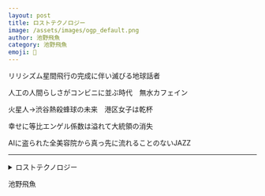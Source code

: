 ```yaml
---
layout: post
title: ロストテクノロジー
image: /assets/images/ogp_default.png
author: 池野飛魚
category: 池野飛魚
emoji: 🐠
---
```


<div class="tanka-area"><div class="tanka">
<p>リリシズム星間飛行の完成に伴い滅びる地球話者</p>
<p>人工の人間らしさがコンビニに並ぶ時代　無水カフェイン</p>
<p>火星人→渋谷熱殺蜂球の未来　港区女子は乾杯</p>
<p>幸せに等比エンゲル係数は溢れて大統領の消失</p>
<p>AIに盗られた全美容院から真っ先に流れることのないJAZZ</p></div></div>

---

<details><summary>ロストテクノロジー</summary>
リリシズム星間飛行の完成に伴い滅びる地球話者<br />
人工の人間らしさがコンビニに並ぶ時代　無水カフェイン<br />
火星人→渋谷熱殺蜂球の未来　港区女子は乾杯<br />
幸せに等比エンゲル係数は溢れて大統領の消失<br />
AIに盗られた全美容院から真っ先に流れることのないJAZZ<br />
<br />
</details>

池野飛魚
